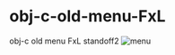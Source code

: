# obj-c-old-menu-FxL
obj-c old menu FxL standoff2
![menu](https://github.com/procodeshiter/obj-c-old-menu-FxL/assets/146747623/e29708e8-1892-4348-8f33-64d78753ff91)


